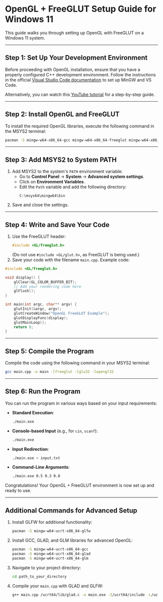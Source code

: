 # **OpenGL + FreeGLUT Setup Guide for Windows 11**  

This guide walks you through setting up OpenGL with FreeGLUT on a Windows 11 system.  

---  

## **Step 1: Set Up Your Development Environment**  

Before proceeding with OpenGL installation, ensure that you have a properly configured C++ development environment. Follow the instructions in the official [Visual Studio Code documentation](https://code.visualstudio.com/docs/cpp/config-mingw#_prerequisites) to set up MinGW and VS Code.  

Alternatively, you can watch this [YouTube tutorial](https://www.youtube.com/watch?v=oC69vlWofJQ) for a step-by-step guide.  


---

## **Step 2: Install OpenGL and FreeGLUT**

To install the required OpenGL libraries, execute the following command in the MSYS2 terminal:

```sh
pacman -S mingw-w64-x86_64-gcc mingw-w64-x86_64-freeglut mingw-w64-x86_64-mesa
```

---

## **Step 3: Add MSYS2 to System PATH**

1. Add MSYS2 to the system's `PATH` environment variable:
   - Go to **Control Panel** → **System** → **Advanced system settings**.
   - Click on **Environment Variables**.
   - Edit the `Path` variable and add the following directory:
     ```
     C:\msys64\mingw64\bin
     ```
2. Save and close the settings.

---

## **Step 4: Write and Save Your Code**

1. Use the FreeGLUT header:
   ```cpp
   #include <GL/freeglut.h>
   ```
   (Do not use `#include <GL/glut.h>`, as FreeGLUT is being used.)
2. Save your code with the filename `main.cpp`. Example code:

```cpp
#include <GL/freeglut.h>

void display() {
    glClear(GL_COLOR_BUFFER_BIT);
    // Add your rendering code here
    glFlush();
}

int main(int argc, char** argv) {
    glutInit(&argc, argv);
    glutCreateWindow("OpenGL FreeGLUT Example");
    glutDisplayFunc(display);
    glutMainLoop();
    return 0;
}
```

---

## **Step 5: Compile the Program**

Compile the code using the following command in your MSYS2 terminal:

```sh
gcc main.cpp -o main -lfreeglut -lglu32 -lopengl32
```

---

## **Step 6: Run the Program**

You can run the program in various ways based on your input requirements:

- **Standard Execution**:
  ```sh
  ./main.exe
  ```
- **Console-based Input** (e.g., for `cin`, `scanf`):
  ```sh
  ./main.exe
  ```
- **Input Redirection**:
  ```sh
  ./main.exe < input.txt
  ```
- **Command-Line Arguments**:
  ```sh
  ./main.exe 0.5 0.3 0.8
  ```

Congratulations! Your OpenGL + FreeGLUT environment is now set up and ready to use.

---

## **Additional Commands for Advanced Setup**

1. Install GLFW for additional functionality:
   ```sh
   pacman -S mingw-w64-ucrt-x86_64-glfw
   ```
2. Install GCC, GLAD, and GLM libraries for advanced OpenGL:
   ```sh
   pacman -S mingw-w64-ucrt-x86_64-gcc
   pacman -S mingw-w64-ucrt-x86_64-glad
   pacman -S mingw-w64-ucrt-x86_64-glm
   ```
3. Navigate to your project directory:
   ```sh
   cd path_to_your_directory
   ```
4. Compile your `main.cpp` with GLAD and GLFW:
   ```sh
   g++ main.cpp /ucrt64/lib/glad.c -o main.exe -I/ucrt64/include -L/ucrt64/lib -lglfw -lopengl32
   ```
